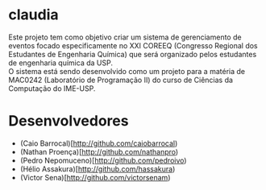 # claudia
Este projeto tem como objetivo criar um sistema de gerenciamento de eventos focado especificamente no XXI COREEQ (Congresso Regional dos Estudantes de Engenharia Química) que será organizado pelos estudantes de engenharia química da USP.  
O sistema está sendo desenvolvido como um projeto para a matéria de MAC0242 (Laboratório de Programação II) do curso de Ciências da Computação do IME-USP.  

# Desenvolvedores
- (Caio Barrocal)[http://github.com/caiobarrocal)
- (Nathan Proença)[http://github.com/nathanpro)
- (Pedro Nepomuceno)[http://github.com/pedroivo)
- (Hélio Assakura)[http://github.com/hassakura)
- (Victor Sena)[http://github.com/victorsenam)

